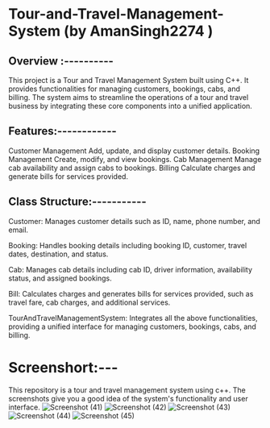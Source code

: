 # Tour-and-Travel-Management-System (by AmanSingh2274 )

## Overview :----------

This project is a Tour and Travel Management System built using C++. It provides functionalities for managing customers, bookings, cabs, and billing. The system aims to streamline the operations of a tour and travel business by integrating these core components into a unified application.

## Features:------------
Customer Management
Add, update, and display customer details.
Booking Management
Create, modify, and view bookings.
Cab Management
Manage cab availability and assign cabs to bookings.
Billing
Calculate charges and generate bills for services provided.


## Class Structure:-----------
Customer: Manages customer details such as ID, name, phone number, and email.

Booking: Handles booking details including booking ID, customer, travel dates, destination, and status.

Cab: Manages cab details including cab ID, driver information, availability status, and assigned bookings.

Bill: Calculates charges and generates bills for services provided, such as travel fare, cab charges, and additional services.

TourAndTravelManagementSystem: Integrates all the above functionalities, providing a unified interface for managing customers, bookings, cabs, and billing.



# Screenshort:---
This repository is a tour and travel management system using c++. The screenshots give you a good idea of the system's functionality and user interface.
![Screenshot (41)](https://github.com/AmanSingh2274/Tour-and-Travel-Management-System/assets/148249849/538916ae-e203-44bc-9656-3f1c61ab5423)
![Screenshot (42)](https://github.com/AmanSingh2274/Tour-and-Travel-Management-System/assets/148249849/43ce5b86-2166-48af-8989-ed85ee2b8f39)
![Screenshot (43)](https://github.com/AmanSingh2274/Tour-and-Travel-Management-System/assets/148249849/06065925-71f4-421e-a7ac-7ce37dbb51eb)
![Screenshot (44)](https://github.com/AmanSingh2274/Tour-and-Travel-Management-System/assets/148249849/212d1591-ee57-44e0-b07a-be8aafd58de0)
![Screenshot (45)](https://github.com/AmanSingh2274/Tour-and-Travel-Management-System/assets/148249849/e163e098-305c-47e6-9cef-a1d592481395)
